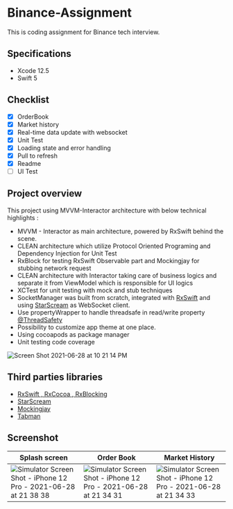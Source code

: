 # Binance-Assignment
This is coding assignment for Binance tech interview.

## Specifications
- Xcode 12.5
- Swift 5

## Checklist
- [x] OrderBook
- [x] Market history
- [x] Real-time data update with websocket
- [x] Unit Test
- [x] Loading state and error handling
- [x] Pull to refresh
- [x] Readme
- [ ] UI Test

## Project overview
This project using MVVM-Interactor architecture with below technical highlights :
- MVVM - Interactor as main architecture, powered by RxSwift behind the scene.
- CLEAN architecture which utilize Protocol Oriented Programing and Dependency Injection for Unit Test
- RxBlock for testing RxSwift Observable part and Mockingjay for stubbing network request
- CLEAN architecture with Interactor taking care of business logics and separate it from ViewModel which is responsible for UI logics
- XCTest for unit testing with mock and stub techniques
- SocketManager was built from scratch, integrated with [RxSwift](https://github.com/ReactiveX/RxSwift) and using [StarScream](https://github.com/daltoniam/Starscream) as WebSocket client.
- Use propertyWrapper to handle threadsafe in read/write property [@ThreadSafety](https://github.com/untouchable741/Binance-Assignment/blob/develop/BinanceOrderBook/Utilities/ThreadSafety.swift)
- Possibility to customize app theme at one place.
- Using cocoapods as package manager
- Unit testing code coverage 

![Screen Shot 2021-06-28 at 10 21 14 PM](https://user-images.githubusercontent.com/2222122/123661983-35245b80-d85f-11eb-9c5b-83e7590ecd4d.png)

## Third parties libraries
- [RxSwift , RxCocoa , RxBlocking](https://github.com/ReactiveX/RxSwift)
- [StarScream](https://github.com/daltoniam/Starscream)
- [Mockingjay](https://github.com/kylef/Mockingjay)
- [Tabman](https://github.com/uias/Tabman)

## Screenshot
| Splash screen | Order Book | Market History
|-|-|-|
|![Simulator Screen Shot - iPhone 12 Pro - 2021-06-28 at 21 38 38](https://user-images.githubusercontent.com/2222122/123655498-3b173e00-d859-11eb-93e3-c9cefef7fc2a.png)|![Simulator Screen Shot - iPhone 12 Pro - 2021-06-28 at 21 34 31](https://user-images.githubusercontent.com/2222122/123655524-410d1f00-d859-11eb-85ef-ede8e6820e42.png) |![Simulator Screen Shot - iPhone 12 Pro - 2021-06-28 at 21 34 33](https://user-images.githubusercontent.com/2222122/123655542-436f7900-d859-11eb-9441-a69317c4f115.png)|
